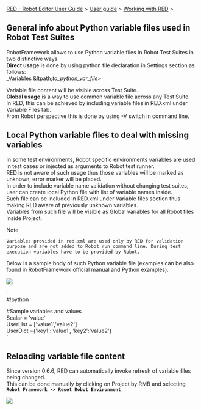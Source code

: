 [RED - Robot Editor User Guide](..\\..\\..\\) > [User
guide](..\\..\\user_guide.md) > [Working with
RED](..\\..\\working_with_RED.md) >

## General info about Python variable files used in Robot Test Suites

RobotFramework allows to use Python variable files in Robot Test Suites in two
distinctive ways.  
**Direct usage** is done by using python file declaration in Settings section
as follows:  
_Variables &ltpath;_to_python_var_file>_  
  
Variable file content will be visible across Test Suite.  
**Global usage** is a way to use common variable file across any Test Suite.  
In RED, this can be achieved by including variable files in RED.xml under
Variable Files tab.  
From Robot perspective this is done by using -V switch in command line.  

## Local Python variable files to deal with missing variables

In some test environments, Robot specific environments variables are used in
test cases or injected as arguments to Robot test runner.  
RED is not aware of such usage thus those variables will be marked as unknown,
error marker will be placed.  
In order to include variable name validation without changing test suites,
user can create local Python file with list of variable names inside.  
Such file can be included in RED.xml under Variable files section thus making
RED aware of previously unknown variables.  
Variables from such file will be visible as Global variables for all Robot
files inside Project.  

Note

    Variables provided in red.xml are used only by RED for validation purpose and are not added to Robot run command line. During test execution variables have to be provided by Robot.
Below is a sample body of such Python variable file (examples can be also
found in RobotFramework official manual and Python examples).  
  
![](images/var_files_red_xml.gif)  
  
  
`  
#!python  
  
#Sample variables and values  
Scalar = 'value'  
UserList = ['value1','value2']  
UserDict ={'key1':'value1', 'key2':'value2'}  
`  

## Reloading variable file content

Since version 0.6.6, RED can automatically invoke refresh of variable files
being changed.  
This can be done manually by clicking on Project by RMB and selecting **`Robot
Framework -> Reset Robot Environment`**  
  
  
![](images/reset_robot_env.gif)  
  

